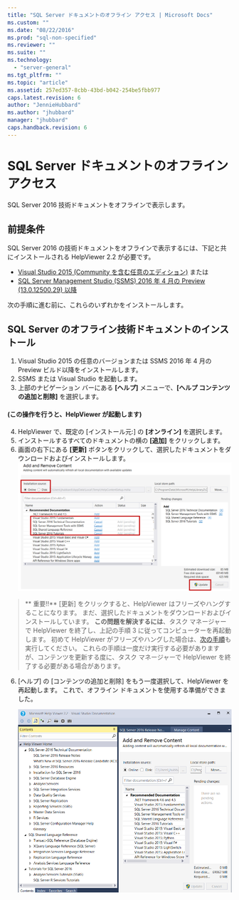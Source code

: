 ```yaml
---
title: "SQL Server ドキュメントのオフライン アクセス | Microsoft Docs"
ms.custom: ""
ms.date: "08/22/2016"
ms.prod: "sql-non-specified"
ms.reviewer: ""
ms.suite: ""
ms.technology: 
  - "server-general"
ms.tgt_pltfrm: ""
ms.topic: "article"
ms.assetid: 257ed357-8cbb-43bd-b042-254be5fbb977
caps.latest.revision: 6
author: "JennieHubbard"
ms.author: "jhubbard"
manager: "jhubbard"
caps.handback.revision: 6
---
```

# SQL Server ドキュメントのオフライン アクセス

SQL Server 2016 技術ドキュメントをオフラインで表示します。
  
## 前提条件
SQL Server 2016 の技術ドキュメントをオフラインで表示するには、下記と共にインストールされる HelpViewer 2.2 が必要です。 
- [Visual Studio 2015 (Community を含む任意のエディション)](https://www.visualstudio.com/products/visual-studio-community-vs.aspx) または
- [SQL Server Management Studio (SSMS) 2016 年 4 月の Preview (13.0.12500.29) 以降](https://msdn.microsoft.com/library/mt238290.aspx)

次の手順に進む前に、これらのいずれかをインストールします。
  
## SQL Server のオフライン技術ドキュメントのインストール 

1. Visual Studio 2015 の任意のバージョンまたは SSMS 2016 年 4 月の Preview ビルド以降をインストールします。 
2. SSMS または Visual Studio を起動します。
3. 上部のナビゲーション バーにある **[ヘルプ]** メニューで、**[ヘルプ コンテンツの追加と削除]** を選択します。 

#### (この操作を行うと、HelpViewer が起動します)

4. HelpViewer で、既定の [インストール元:] の **[オンライン]** を選択します。 
5. インストールするすべてのドキュメントの横の **[追加]** をクリックします。
6. 画面の右下にある **[更新]** ボタンをクリックして、選択したドキュメントをダウンロードおよびインストールします。
![オフライン コンテンツの読み込み](../sql-server/media/load-offline-content.png) 

 >** 重要!!** [更新] をクリックすると、HelpViewer はフリーズやハングすることになります。 まだ、選択したドキュメントをダウンロードおよびインストールしています。 **この問題を解決するには**、タスク マネージャーで HelpViewer を終了し、上記の手順 3 に従ってコンピューターを再起動します。 初めて HelpViewer がフリーズやハングした場合は、[次の手順](https://msdn.microsoft.com/library/mt654096.aspx)も実行してください。 これらの手順は一度だけ実行する必要がありますが、コンテンツを更新する度に、タスク マネージャーで HelpViewer を終了する必要がある場合があります。  
6. [ヘルプ] の [コンテンツの追加と削除] をもう一度選択して、HelpViewer を再起動します。 これで、オフライン ドキュメントを使用する準備ができました。



   ![オフラインの使用準備完了](../sql-server/media/offline-ready-to-use.png)


